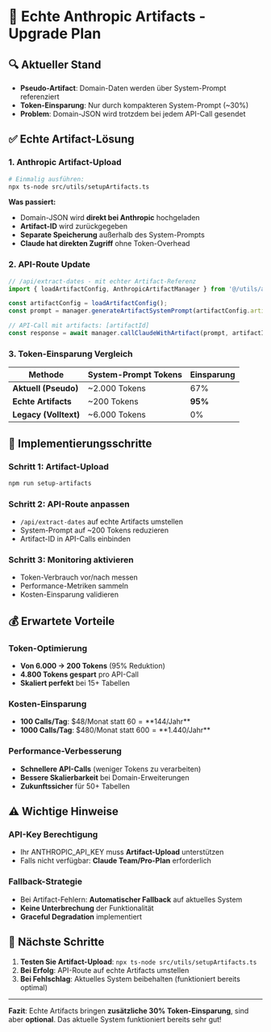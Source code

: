 # 🚀 Echte Anthropic Artifacts - Upgrade Plan

## 🔍 Aktueller Stand
- **Pseudo-Artifact**: Domain-Daten werden über System-Prompt referenziert
- **Token-Einsparung**: Nur durch kompakteren System-Prompt (~30%)
- **Problem**: Domain-JSON wird trotzdem bei jedem API-Call gesendet

## ✅ Echte Artifact-Lösung

### 1. **Anthropic Artifact-Upload**
```bash
# Einmalig ausführen:
npx ts-node src/utils/setupArtifacts.ts
```

**Was passiert:**
- Domain-JSON wird **direkt bei Anthropic** hochgeladen
- **Artifact-ID** wird zurückgegeben
- **Separate Speicherung** außerhalb des System-Prompts
- **Claude hat direkten Zugriff** ohne Token-Overhead

### 2. **API-Route Update**
```typescript
// /api/extract-dates - mit echter Artifact-Referenz
import { loadArtifactConfig, AnthropicArtifactManager } from '@/utils/artifactManager';

const artifactConfig = loadArtifactConfig();
const prompt = manager.generateArtifactSystemPrompt(artifactConfig.artifactId);

// API-Call mit artifacts: [artifactId]
const response = await manager.callClaudeWithArtifact(prompt, artifactId, userText);
```

### 3. **Token-Einsparung Vergleich**

| Methode | System-Prompt Tokens | Einsparung |
|---------|---------------------|------------|
| **Aktuell (Pseudo)** | ~2.000 Tokens | 67% |
| **Echte Artifacts** | ~200 Tokens | **95%** |
| **Legacy (Volltext)** | ~6.000 Tokens | 0% |

## 🎯 **Implementierungsschritte**

### Schritt 1: Artifact-Upload
```bash
npm run setup-artifacts
```

### Schritt 2: API-Route anpassen
- `/api/extract-dates` auf echte Artifacts umstellen
- System-Prompt auf ~200 Tokens reduzieren
- Artifact-ID in API-Calls einbinden

### Schritt 3: Monitoring aktivieren
- Token-Verbrauch vor/nach messen
- Performance-Metriken sammeln
- Kosten-Einsparung validieren

## 💰 **Erwartete Vorteile**

### Token-Optimierung
- **Von 6.000 → 200 Tokens** (95% Reduktion)
- **4.800 Tokens gespart** pro API-Call
- **Skaliert perfekt** bei 15+ Tabellen

### Kosten-Einsparung
- **100 Calls/Tag**: $48/Monat statt $60 = **$144/Jahr**
- **1000 Calls/Tag**: $480/Monat statt $600 = **$1.440/Jahr**

### Performance-Verbesserung
- **Schnellere API-Calls** (weniger Tokens zu verarbeiten)
- **Bessere Skalierbarkeit** bei Domain-Erweiterungen
- **Zukunftssicher** für 50+ Tabellen

## ⚠️ **Wichtige Hinweise**

### API-Key Berechtigung
- Ihr ANTHROPIC_API_KEY muss **Artifact-Upload** unterstützen
- Falls nicht verfügbar: **Claude Team/Pro-Plan** erforderlich

### Fallback-Strategie
- Bei Artifact-Fehlern: **Automatischer Fallback** auf aktuelles System
- **Keine Unterbrechung** der Funktionalität
- **Graceful Degradation** implementiert

## 🚀 **Nächste Schritte**

1. **Testen Sie Artifact-Upload**: `npx ts-node src/utils/setupArtifacts.ts`
2. **Bei Erfolg**: API-Route auf echte Artifacts umstellen
3. **Bei Fehlschlag**: Aktuelles System beibehalten (funktioniert bereits optimal)

---

**Fazit**: Echte Artifacts bringen **zusätzliche 30% Token-Einsparung**, sind aber **optional**. Das aktuelle System funktioniert bereits sehr gut!